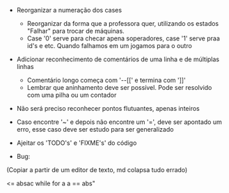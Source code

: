 - Reorganizar a numeração dos cases
	- Reorganizar da forma que a professora quer, utilizando os estados "Falhar" para trocar de máquinas.
	- Case '0' serve para checar apena soperadores, case '1' serve praa id's e etc. Quando falhamos em um jogamos para o outro
- Adicionar reconhecimento de comentários de uma linha e de múltiplas linhas
	- Comentário longo começa com '--[[' e termina com ']]'
	- Lembrar que aninhamento deve ser possível. Pode ser resolvido com uma pilha ou um contador
	
- Não será preciso reconhecer pontos flutuantes, apenas inteiros 
- Caso encontre '~' e depois não encontre um '=', deve ser apontado um erro, esse caso deve ser estudo para ser generalizado
- Ajeitar os 'TODO's' e 'FIXME's' do código
- Bug:

(Copiar a partir de um editor de texto, md colapsa tudo errado)

<=
absac
while
for
a
a == abs"

